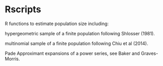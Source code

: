 Rscripts
====================================

R functions to estimate population size including:

hypergeometric sample of a finite population following Shlosser (1981).

multinomial sample of a finite population following Chiu et al (2014).

Pade Approximant expansions of a power series, see Baker and Graves-Morris.